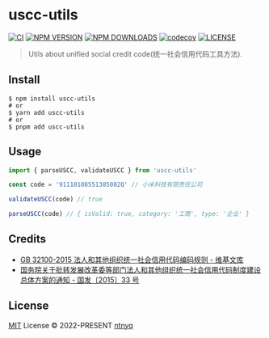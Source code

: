 # uscc-utils

[![CI](https://github.com/ntnyq/uscc-utils/workflows/CI/badge.svg)](https://github.com/ntnyq/uscc-utils/actions)
[![NPM VERSION](https://img.shields.io/npm/v/uscc-utils.svg)](https://www.npmjs.com/package/uscc-utils)
[![NPM DOWNLOADS](https://img.shields.io/npm/dy/uscc-utils.svg)](https://www.npmjs.com/package/uscc-utils)
[![codecov](https://codecov.io/github/ntnyq/uscc-utils/branch/main/graph/badge.svg?token=2U07S1P2F2)](https://codecov.io/github/ntnyq/uscc-utils)
[![LICENSE](https://img.shields.io/github/license/ntnyq/uscc-utils.svg)](https://github.com/ntnyq/uscc-utils/blob/main/LICENSE)

> Utils about unified social credit code(统一社会信用代码工具方法).

## Install

```shell
$ npm install uscc-utils
# or
$ yarn add uscc-utils
# or
$ pnpm add uscc-utils
```

## Usage

```js
import { parseUSCC, validateUSCC } from 'uscc-utils'

const code = '91110108551385082Q' // 小米科技有限责任公司

validateUSCC(code) // true

parseUSCC(code) // { isValid: true, category: '工商', type: '企业' }
```

## Credits

- [GB 32100-2015 法人和其他组织统一社会信用代码编码规则 - 维基文库](https://zh.wikisource.org/wiki/GB_32100-2015_法人和其他组织统一社会信用代码编码规则)
- [国务院关于批转发展改革委等部门法人和其他组织统一社会信用代码制度建设总体方案的通知 - 国发〔2015〕33 号](http://www.gov.cn/zhengce/content/2015-06/17/content_9858.htm)

## License

[MIT](./LICENSE) License © 2022-PRESENT [ntnyq](https://github.com/ntnyq)
